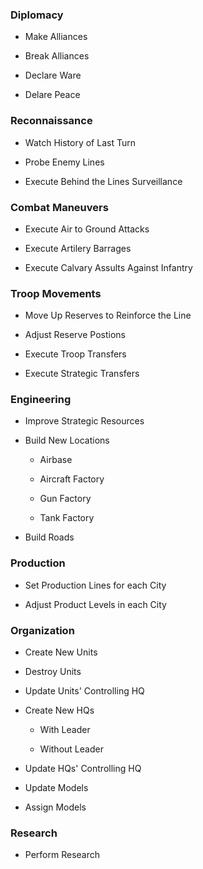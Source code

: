### Diplomacy

- Make Alliances

- Break Alliances

- Declare Ware

- Delare Peace

### Reconnaissance

- Watch History of Last Turn

- Probe Enemy Lines

- Execute Behind the Lines Surveillance

### Combat Maneuvers

- Execute Air to Ground Attacks

- Execute Artilery Barrages

- Execute Calvary Assults Against Infantry

### Troop Movements

- Move Up Reserves to Reinforce the Line

- Adjust Reserve Postions

- Execute Troop Transfers

- Execute Strategic Transfers

### Engineering

- Improve Strategic Resources

- Build New Locations

  - Airbase

  - Aircraft Factory

  - Gun Factory

  - Tank Factory

- Build Roads

### Production

- Set Production Lines for each City

- Adjust Product Levels in each City

### Organization

- Create New Units

- Destroy Units

- Update Units' Controlling HQ

- Create New HQs

  - With Leader
  
  - Without Leader

- Update HQs' Controlling HQ

- Update Models

- Assign Models

### Research

- Perform Research
